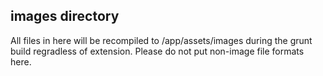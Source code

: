 ## images directory

All files in here will be recompiled to /app/assets/images during the grunt build regradless of extension. Please do not put non-image file formats here.
